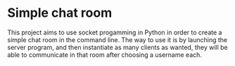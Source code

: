 # Simple chat room

This project aims to use socket progamming in Python in order to create a simple chat room in the command line. The way to use it is by launching the server program, and then instantiate as many clients as wanted, they will be able to communicate in that room after choosing a username each.